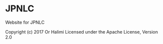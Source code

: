 # JPNLC
Website for JPNLC

Copyright (c) 2017 Or Halimi
Licensed under the Apache License, Version 2.0
